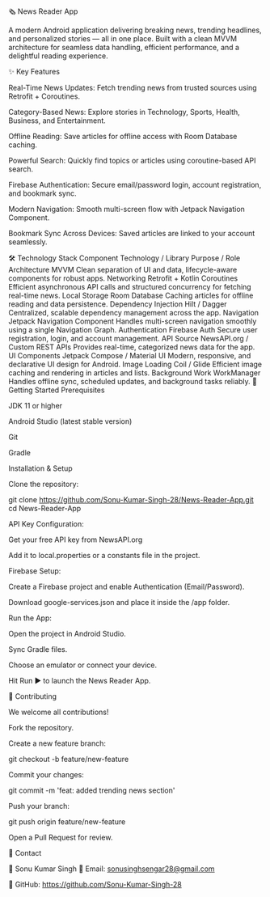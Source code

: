 🗞️ News Reader App

A modern Android application delivering breaking news, trending headlines, and personalized stories — all in one place. Built with a clean MVVM architecture for seamless data handling, efficient performance, and a delightful reading experience.

✨ Key Features

Real-Time News Updates: Fetch trending news from trusted sources using Retrofit + Coroutines.

Category-Based News: Explore stories in Technology, Sports, Health, Business, and Entertainment.

Offline Reading: Save articles for offline access with Room Database caching.

Powerful Search: Quickly find topics or articles using coroutine-based API search.

Firebase Authentication: Secure email/password login, account registration, and bookmark sync.

Modern Navigation: Smooth multi-screen flow with Jetpack Navigation Component.

Bookmark Sync Across Devices: Saved articles are linked to your account seamlessly.

🛠️ Technology Stack
Component	Technology / Library	Purpose / Role
Architecture	MVVM	Clean separation of UI and data, lifecycle-aware components for robust apps.
Networking	Retrofit + Kotlin Coroutines	Efficient asynchronous API calls and structured concurrency for fetching real-time news.
Local Storage	Room Database	Caching articles for offline reading and data persistence.
Dependency Injection	Hilt / Dagger	Centralized, scalable dependency management across the app.
Navigation	Jetpack Navigation Component	Handles multi-screen navigation smoothly using a single Navigation Graph.
Authentication	Firebase Auth	Secure user registration, login, and account management.
API Source	NewsAPI.org / Custom REST APIs	Provides real-time, categorized news data for the app.
UI Components	Jetpack Compose / Material UI	Modern, responsive, and declarative UI design for Android.
Image Loading	Coil / Glide	Efficient image caching and rendering in articles and lists.
Background Work	WorkManager	Handles offline sync, scheduled updates, and background tasks reliably.
🚀 Getting Started
Prerequisites

JDK 11 or higher

Android Studio (latest stable version)

Git

Gradle

Installation & Setup

Clone the repository:

git clone https://github.com/Sonu-Kumar-Singh-28/News-Reader-App.git
cd News-Reader-App


API Key Configuration:

Get your free API key from NewsAPI.org

Add it to local.properties or a constants file in the project.

Firebase Setup:

Create a Firebase project and enable Authentication (Email/Password).

Download google-services.json and place it inside the /app folder.

Run the App:

Open the project in Android Studio.

Sync Gradle files.

Choose an emulator or connect your device.

Hit Run ▶️ to launch the News Reader App.

🤝 Contributing

We welcome all contributions!

Fork the repository.

Create a new feature branch:

git checkout -b feature/new-feature


Commit your changes:

git commit -m 'feat: added trending news section'


Push your branch:

git push origin feature/new-feature


Open a Pull Request for review.

📧 Contact

👤 Sonu Kumar Singh
📩 Email: sonusinghsengar28@gmail.com

🔗 GitHub: https://github.com/Sonu-Kumar-Singh-28
